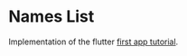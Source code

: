 # Names List

Implementation of the flutter [first app tutorial](https://flutter.dev/docs/get-started/codelab).